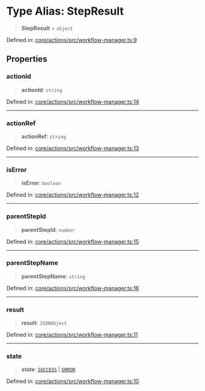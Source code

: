 # Type Alias: StepResult

> **StepResult** = `object`

Defined in: [core/actions/src/workflow-manager.ts:9](https://github.com/LaWebcapsule/orbits/blob/f9d673b489e01e9869385bcc79e3794e7928e966/core/actions/src/workflow-manager.ts#L9)

## Properties

### actionId

> **actionId**: `string`

Defined in: [core/actions/src/workflow-manager.ts:14](https://github.com/LaWebcapsule/orbits/blob/f9d673b489e01e9869385bcc79e3794e7928e966/core/actions/src/workflow-manager.ts#L14)

***

### actionRef

> **actionRef**: `string`

Defined in: [core/actions/src/workflow-manager.ts:13](https://github.com/LaWebcapsule/orbits/blob/f9d673b489e01e9869385bcc79e3794e7928e966/core/actions/src/workflow-manager.ts#L13)

***

### isError

> **isError**: `boolean`

Defined in: [core/actions/src/workflow-manager.ts:12](https://github.com/LaWebcapsule/orbits/blob/f9d673b489e01e9869385bcc79e3794e7928e966/core/actions/src/workflow-manager.ts#L12)

***

### parentStepId

> **parentStepId**: `number`

Defined in: [core/actions/src/workflow-manager.ts:15](https://github.com/LaWebcapsule/orbits/blob/f9d673b489e01e9869385bcc79e3794e7928e966/core/actions/src/workflow-manager.ts#L15)

***

### parentStepName

> **parentStepName**: `string`

Defined in: [core/actions/src/workflow-manager.ts:16](https://github.com/LaWebcapsule/orbits/blob/f9d673b489e01e9869385bcc79e3794e7928e966/core/actions/src/workflow-manager.ts#L16)

***

### result

> **result**: `JSONObject`

Defined in: [core/actions/src/workflow-manager.ts:11](https://github.com/LaWebcapsule/orbits/blob/f9d673b489e01e9869385bcc79e3794e7928e966/core/actions/src/workflow-manager.ts#L11)

***

### state

> **state**: [`SUCCESS`](../enumerations/ActionState.md#success) \| [`ERROR`](../enumerations/ActionState.md#error)

Defined in: [core/actions/src/workflow-manager.ts:10](https://github.com/LaWebcapsule/orbits/blob/f9d673b489e01e9869385bcc79e3794e7928e966/core/actions/src/workflow-manager.ts#L10)
